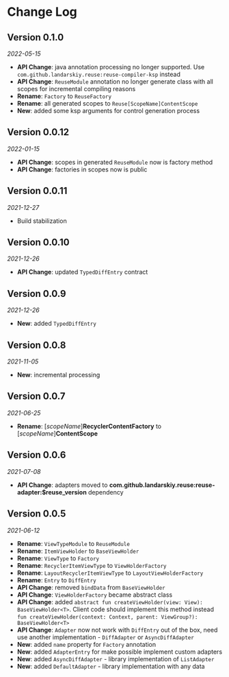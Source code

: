 Change Log
==========
## Version 0.1.0

_2022-05-15_

* **API Change**: java annotation processing no longer supported. Use `com.github.landarskiy.reuse:reuse-compiler-ksp` instead
* **API Change**: `ReuseModule` annotation no longer generate class with all scopes for incremental compiling reasons
* **Rename**: `Factory` to `ReuseFactory`
* **Rename**: all generated scopes to `Reuse[ScopeName]ContentScope`
* **New**: added some ksp arguments for control generation process

## Version 0.0.12

_2022-01-15_

* **API Change**: scopes in generated `ReuseModule` now is factory method
* **API Change**: factories in scopes now is public

## Version 0.0.11

_2021-12-27_

* Build stabilization

## Version 0.0.10

_2021-12-26_

* **API Change**: updated `TypedDiffEntry` contract

## Version 0.0.9

_2021-12-26_

* **New**: added `TypedDiffEntry`

## Version 0.0.8

_2021-11-05_

* **New**: incremental processing

## Version 0.0.7

_2021-06-25_

* **Rename**: [_scopeName_]**RecyclerContentFactory** to [_scopeName_]**ContentScope**

## Version 0.0.6

_2021-07-08_

*  **API Change**:  adapters moved to **com.github.landarskiy.reuse:reuse-adapter:$reuse_version** dependency

## Version 0.0.5

_2021-06-12_

* **Rename**: `ViewTypeModule` to `ReuseModule`
* **Rename**: `ItemViewHolder` to `BaseViewHolder`
* **Rename**: `ViewType` to `Factory`
* **Rename**: `RecyclerItemViewType` to `ViewHolderFactory`
* **Rename**: `LayoutRecyclerItemViewType` to `LayoutViewHolderFactory`
* **Rename**: `Entry` to `DiffEntry`
* **API Change**: removed `bindData` from `BaseViewHolder`
* **API Change**: `ViewHolderFactory` became abstract class
* **API Change**: added `abstract fun createViewHolder(view: View): BaseViewHolder<T>`. Client code should implement this method instead `fun createViewHolder(context: Context, parent: ViewGroup?): BaseViewHolder<T>`
* **API Change**: `Adapter` now not work with `DiffEntry` out of the box, need use another implementation - `DiffAdapter` or `AsyncDiffAdapter`
* **New**: added `name` property for `Factory` annotation
* **New**: added `AdapterEntry` for make possible implement custom adapters
* **New**: added `AsyncDiffAdapter` - library implementation of `ListAdapter`
* **New**: added `DefaultAdapter` - library implementation with any data
